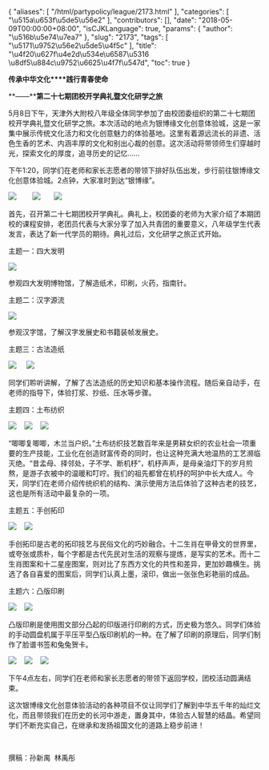 {
    "aliases": [
        "/html/partypolicy/league/2173.html"
    ],
    "categories": [
        "\u515a\u653f\u5de5\u56e2"
    ],
    "contributors": [],
    "date": "2018-05-09T00:00:00+08:00",
    "isCJKLanguage": true,
    "params": {
        "author": "\u516b\u5e74\u7ea7"
    },
    "slug": "2173",
    "tags": [
        "\u5171\u9752\u56e2\u5de5\u4f5c"
    ],
    "title": "\u4f20\u627f\u4e2d\u534e\u6587\u5316   \u8df5\u884c\u9752\u6625\u4f7f\u547d",
    "toc": true
}

**传承中华文化****践行青春使命**




**——****第二十七期团校开学典礼暨文化研学之旅**




5月8日下午，天津外大附校八年级全体同学参加了由校团委组织的第二十七期团校开学典礼暨文化研学之旅。本次活动的地点为银博缘文化创意体验城，这是一家集中展示传统文化活力和文化创意魅力的体验基地。这里有着源远流长的非遗、活色生香的艺术、内涵丰厚的文化和别出心裁的创意。这次活动将带领师生们穿越时光，探索文化的厚度，追寻历史的记忆……




下午1:20，同学们在老师和家长志愿者的带领下排好队伍出发，步行前往银博缘文化创意体验城。2点钟，大家准时到达“银博缘”。




![](https://cdn.tfls.online/mirror/full/4ed09f72ad968cad8b52bbc502513dbe90903079.jpg)        ![](https://cdn.tfls.online/mirror/full/6a9ba11652ac9e815bb03579f6b2fa3389266039.jpg)       ![](https://cdn.tfls.online/mirror/full/9876515d106305c627f7a7a1405c4a37142e875a.jpg)




首先，召开第二十七期团校开学典礼。典礼上，校团委的老师为大家介绍了本期团校的课程安排，老团员代表与大家分享了加入共青团的重要意义，八年级学生代表发言，表达了新一代学员的期待。典礼过后，文化研学之旅正式开始。




主题一：四大发明




![](https://cdn.tfls.online/mirror/full/d6e76562b0157155809950daa9ec4aa109e79f5d.jpg)




参观四大发明博物馆，了解造纸术，印刷，火药，指南针。




  






主题二：汉字源流




![](https://cdn.tfls.online/mirror/full/143d619b4f2aa6c9fe3d109a59fe414f2f50035c.jpg)




参观汉字馆，了解汉字发展史和书籍装帧发展史。




  





主题三：古法造纸




![](https://cdn.tfls.online/mirror/full/fd33409f3527fb83eab6a3846de9f70edcc81cbb.jpg)     ![](https://cdn.tfls.online/mirror/full/d6b91ff466e11f80c2b4bb5c616215f85f1cbdee.jpg) 




同学们聆听讲解，了解了古法造纸的历史知识和基本操作流程。随后亲自动手，在老师的指导下，体验打浆、抄纸、压水等步骤。




  






主题四：土布纺织




![](https://cdn.tfls.online/mirror/full/133d5b0ca92db7d41d0453d8016cf2c5b90f77c9.jpg)    ![](https://cdn.tfls.online/mirror/full/af87a8c123b21e27301f71a5b98fb11bbb30455d.jpg)    ![](https://cdn.tfls.online/mirror/full/2142b1d14b5576af1041db37192cb5493492e331.jpg)




“唧唧复唧唧，木兰当户织。”土布纺织技艺数百年来是男耕女织的农业社会一项重要的生产技能，工业化在创造财富传奇的同时，也让这种充满大地温热的工艺濒临灭绝。“昔孟母、择邻处，子不学、断机杼”，机杼声声，是母亲油灯下的岁月煎熬，是游子衣被中的温暖和叮咛。我们的祖先都曾在机杼的呵护中长大成人。今天，同学们在老师介绍传统织机的结构、演示使用方法后体验了这种古老的技艺，这也是所有活动中最复杂的一项。




  






主题五：手创拓印




![](https://cdn.tfls.online/mirror/full/2bb0024d3220bd8e67b49239db9b4b43aea77ecc.jpg)    ![](https://cdn.tfls.online/mirror/full/0cee366cc44caf520ce1cb356b64a9ba619c5fa5.jpg)




手创拓印是古老的拓印技艺与民俗文化的巧妙融合。十二生肖在甲骨文的世界里，或夸张或质朴，每个字都是古代先民对生活的观察与提炼，是写实的艺术。而十二生肖图案和十二星座图案，则对比了东西方文化的共性和差异，更加妙趣横生。挑选了各自喜爱的图案后，同学们认真上墨，滚印，做出一张张色彩艳丽的成品。




  






主题六：凸版印刷




![](https://cdn.tfls.online/mirror/full/fbfae71e540217f90ec396c800a9ea74ccbae0e0.jpg)    ![](https://cdn.tfls.online/mirror/full/71b8913f95b5426193020cb7744737475f540baa.jpg)




凸版印刷是使用图文部分凸起的印版进行印刷的方式，历史极为悠久。同学们体验的手动圆盘机属于平压平型凸版印刷机的一种。在了解了印刷的原理后，同学们制作了脸谱书签和兔兔贺卡。




![](https://cdn.tfls.online/mirror/full/33f37ecf5c7d16b1ad019395c5e37d58a4e28396.jpg)    ![](https://cdn.tfls.online/mirror/full/559beeaa090f969f870dbf74d2f683c97c5638d1.jpg)    ![](https://cdn.tfls.online/mirror/full/58067da8f4ece29bdbf5ddd097557defefa7eb89.jpg)




下午4点左右，同学们在老师和家长志愿者的带领下返回学校，团校活动圆满结束。




这次银博缘文化创意体验活动的各种项目不仅让同学们了解到中华五千年的灿烂文化，而且带领我们在历史的长河中游走，置身其中，体验古人智慧的结晶。希望同学们不断充实自己，在继承和发扬祖国文化的道路上稳步前进！




 




撰稿：孙新禺  林禹彤




 



  

  

